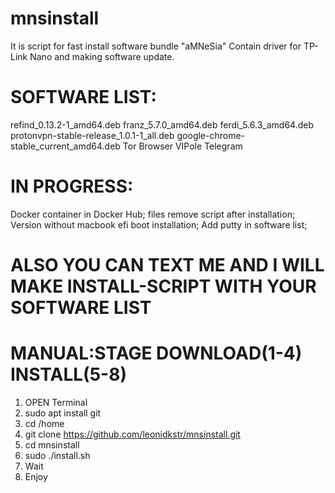 # mnsinstall
It is script for fast install software bundle "aMNeSia"
Contain driver for TP-Link Nano and making software update.
# SOFTWARE LIST:
refind_0.13.2-1_amd64.deb
franz_5.7.0_amd64.deb
ferdi_5.6.3_amd64.deb
protonvpn-stable-release_1.0.1-1_all.deb
google-chrome-stable_current_amd64.deb
Tor Browser
VIPole
Telegram

# IN PROGRESS:
Docker container in Docker Hub; 
files remove script after installation;  
Version without macbook efi boot installation;
Add putty in software list;


# ALSO YOU CAN TEXT ME AND I WILL MAKE INSTALL-SCRIPT WITH YOUR SOFTWARE LIST

# MANUAL:STAGE DOWNLOAD(1-4) INSTALL(5-8)
1. OPEN Terminal
2. sudo apt install git
3. cd /home
4. git clone https://github.com/leonidkstr/mnsinstall.git
5. cd mnsinstall
6. sudo ./install.sh
7. Wait
8. Enjoy



